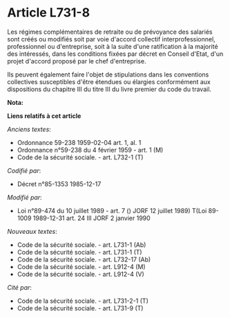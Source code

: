 # Article L731-8

Les régimes complémentaires de retraite ou de prévoyance des salariés sont créés ou modifiés soit par voie d'accord collectif
interprofessionnel, professionnel ou d'entreprise, soit à la suite d'une ratification à la majorité des intéressés, dans les
conditions fixées par décret en Conseil d'Etat, d'un projet d'accord proposé par le chef d'entreprise.

Ils peuvent également faire l'objet de stipulations dans les conventions collectives susceptibles d'être étendues ou élargies
conformément aux dispositions du chapitre III du titre III du livre premier du code du travail.

**Nota:**



**Liens relatifs à cet article**

_Anciens textes_:

  - Ordonnance 59-238 1959-02-04 art. 1, al. 1
  - Ordonnance n°59-238 du 4 février 1959 - art. 1 (M)
  - Code de la sécurité sociale. - art. L732-1 (T)

_Codifié par_:

  - Décret n°85-1353 1985-12-17

_Modifié par_:

  - Loi n°89-474 du 10 juillet 1989 - art. 7 () JORF 12 juillet 1989) T(Loi 89-1009 1989-12-31 art. 24 III JORF 2 janvier 1990

_Nouveaux textes_:

  - Code de la sécurité sociale. - art. L731-1 (Ab)
  - Code de la sécurité sociale. - art. L731-1 (T)
  - Code de la sécurité sociale. - art. L732-17 (Ab)
  - Code de la sécurité sociale. - art. L912-4 (M)
  - Code de la sécurité sociale. - art. L912-4 (V)

_Cité par_:

  - Code de la sécurité sociale. - art. L731-2-1 (T)
  - Code de la sécurité sociale. - art. L731-9 (T)
